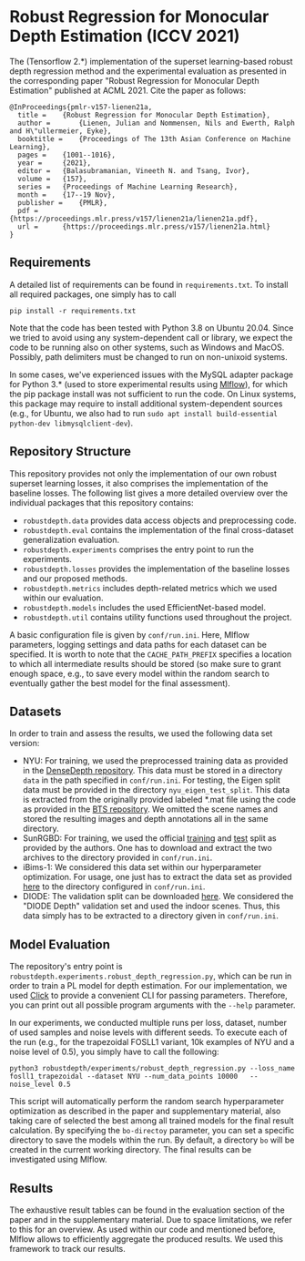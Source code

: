 # Robust Regression for Monocular Depth Estimation (ICCV 2021)

The (Tensorflow 2.*) implementation of the superset learning-based robust depth regression method and the experimental evaluation as presented in the corresponding paper "Robust Regression for Monocular Depth Estimation" published at ACML 2021. Cite the paper as follows:

``` 
@InProceedings{pmlr-v157-lienen21a,
  title = 	 {Robust Regression for Monocular Depth Estimation},
  author =       {Lienen, Julian and Nommensen, Nils and Ewerth, Ralph and H\"ullermeier, Eyke},
  booktitle = 	 {Proceedings of The 13th Asian Conference on Machine Learning},
  pages = 	 {1001--1016},
  year = 	 {2021},
  editor = 	 {Balasubramanian, Vineeth N. and Tsang, Ivor},
  volume = 	 {157},
  series = 	 {Proceedings of Machine Learning Research},
  month = 	 {17--19 Nov},
  publisher =    {PMLR},
  pdf = 	 {https://proceedings.mlr.press/v157/lienen21a/lienen21a.pdf},
  url = 	 {https://proceedings.mlr.press/v157/lienen21a.html}
}
```

## Requirements

A detailed list of requirements can be found in `requirements.txt`. To install all required packages, one simply has to call
```
pip install -r requirements.txt
```

Note that the code has been tested with Python 3.8 on Ubuntu 20.04. Since we tried to avoid using any system-dependent call or library, we expect the code to be running also on other systems, such as Windows and MacOS. Possibly, path delimiters must be changed to run on non-unixoid systems.

In some cases, we've experienced issues with the MySQL adapter package for Python 3.* (used to store experimental results using [Mlflow](https://mlflow.org/)), for which the pip package install was not sufficient to run the code. On Linux systems, this package may require to install additional system-dependent sources (e.g., for Ubuntu, we also had to run `sudo apt install build-essential python-dev libmysqlclient-dev`).

## Repository Structure

This repository provides not only the implementation of our own robust superset learning losses, it also comprises the implementation of the baseline losses. The following list gives a more detailed overview over the individual packages that this repository contains:

- `robustdepth.data` provides data access objects and preprocessing code.
- `robustdepth.eval` contains the implementation of the final cross-dataset generalization evaluation.
- `robustdepth.experiments` comprises the entry point to run the experiments.
- `robustdepth.losses` provides the implementation of the baseline losses and our proposed methods.
- `robustdepth.metrics` includes depth-related metrics which we used within our evaluation.
- `robustdepth.models` includes the used EfficientNet-based model.
- `robustdepth.util` contains utility functions used throughout the project.

A basic configuration file is given by `conf/run.ini`. Here, Mlflow parameters, logging settings and data paths for each dataset can be specified. It is worth to note that the `CACHE_PATH_PREFIX` specifies a location to which all intermediate results should be stored (so make sure to grant enough space, e.g., to save every model within the random search to eventually gather the best model for the final assessment).

## Datasets

In order to train and assess the results, we used the following data set version:

- NYU: For training, we used the preprocessed training data as provided in the [DenseDepth repository](https://github.com/ialhashim/DenseDepth). This data must be stored in a directory `data` in the path specified in `conf/run.ini`. For testing, the Eigen split data must be provided in the directory `nyu_eigen_test_split`. This data is extracted from the originally provided labeled *.mat file using the code as provided in the [BTS repository](https://github.com/cogaplex-bts/bts/blob/master/utils/extract_official_train_test_set_from_mat.py). We omitted the scene names and stored the resulting images and depth annotations all in the same directory.
- SunRGBD: For training, we used the official [training](http://rgbd.cs.princeton.edu/data/SUNRGBD.zip) and [test](http://rgbd.cs.princeton.edu/data/LSUN/SUNRGBDLSUNTest.zip) split as provided by the authors. One has to download and extract the two archives to the directory provided in `conf/run.ini`.
- iBims-1: We considered this data set within our hyperparameter optimization. For usage, one just has to extract the data set as provided [here](https://www.bgu.tum.de/lmf/ibims1/) to the directory configured in `conf/run.ini`.
- DIODE: The validation split can be downloaded [here](https://diode-dataset.org/). We considered the "DIODE Depth" validation set and used the indoor scenes. Thus, this data simply has to be extracted to a directory given in `conf/run.ini`.

## Model Evaluation

The repository's entry point is `robustdepth.experiments.robust_depth_regression.py`, which can be run in order to train a PL model for depth estimation. For our implementation, we used [Click](https://click.palletsprojects.com/en/7.x/) to provide a convenient CLI for passing parameters. Therefore, you can print out all possible program arguments with the `--help` parameter.

In our experiments, we conducted multiple runs per loss, dataset, number of used samples and noise levels with different seeds. To execute each of the run (e.g., for the trapezoidal FOSLL1 variant, 10k examples of NYU and a noise level of 0.5), you simply have to call the following:

```
python3 robustdepth/experiments/robust_depth_regression.py --loss_name fosll1_trapezoidal --dataset NYU --num_data_points 10000   --noise_level 0.5
```

This script will automatically perform the random search hyperparameter optimization as described in the paper and supplementary material, also taking care of selected the best among all trained models for the final result calculation. By specifying the `bo-directoy` parameter, you can set a specific directory to save the models within the run. By default, a directory `bo` will be created in the current working directory. The final results can be investigated using Mlflow. 

## Results

The exhaustive result tables can be found in the evaluation section of the paper and in the supplementary material. Due to space limitations, we refer to this for an overview. As used within our code and mentioned before, Mlflow allows to efficiently aggregate the produced results. We used this framework to track our results.